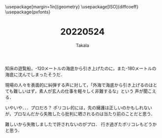 ﻿---
title: 20220524
yesterday: 20220523
tomorrow: 20220525
days: 879
author: Takala
header-includes:
  - \usepackage[margin=1in]{geometry}
  - \usepackage[ISO]{diffcoeff}
  - \usepackage{pxfonts}
---


知床の遊覧船，-120メートルの海底から引き上げたのに，また-180メートルの海底に沈んでしまったそうだ．


現場の人々を表面的に糾弾する声に対して，「外海で海底から引き上げるのはとても難しいはず，素人が玄人の仕事を軽々しく非難するな」という
声が聞こえる．


いやいや．．．プロだろ？
ポリコレ的には，先の擁護は正しいのかもしれないが，プロなんだから失敗したら批判に晒されるのは当たり前のことだと思う．


難しいから失敗しましたで許されないのがプロ．
行き過ぎたポリコレもどうかと思う．




